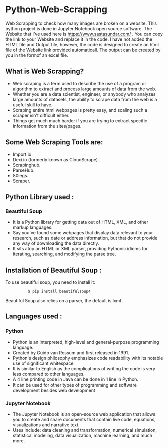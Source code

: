 # Python-Web-Scrapping
Web Scrapping to check how many images are broken on a website. This python project is done in Jupyter Notebook open source software.
The Website that I've used here is https://www.sastasundar.com/ .
You can copy the link to your Website and replace it in the code.
I have not added the HTML file and Output file, however, the code is designed to create an html file of the Website link provided automaticall. The output can be created by you in the formof an excel file.

## What is Web Scrapping?
  - Web scraping is a term used to describe the use of a program or algorithm to extract and process large amounts of data from the web.
  - Whether you are a data scientist, engineer, or anybody who analyzes large amounts of datasets, the ability to scrape data from the web is a useful skill to have.
  - Scraping entire html webpages is pretty easy, and scaling such a scraper isn't difficult either.
  - Things get much much harder if you are trying to extract specific information from the sites/pages. 
## Some Web Scraping Tools are:
  - Import.io.
  - Dexi.io (formerly known as CloudScrape)
  - Scrapinghub.
  - ParseHub.
  - 80legs.
  - Scraper.
 ## Python Library used :
 ### Beautiful Soup
 - It is a Python library for getting data out of HTML, XML, and other markup languages.
 - Say you've found some webpages that display data relevant to your research, such as date or address information, but that do not provide any way of downloading the data directly.
 - It sits atop an HTML or XML parser, providing Pythonic idioms for iterating, searching, and modifying the parse tree.
 ## Installation of Beautiful Soup :
 To use beautiful soup, you need to install it: 
 
              $ pip install beautifulsoup4  

 Beautiful Soup also relies on a parser, the default is lxml .
 ## Languages used :
 ### Python
  - Python is an interpreted, high-level and general-purpose programming language.
  - Created by Guido van Rossum and first released in 1991.
  - Python's design philosophy emphasizes code readability with its notable use of significant whitespace.
  - It is similar to English as the complications of writing the code is very less compared to other languages.
  - A 4 line printing code in Java can be done in 1 line in Python.
  - It can be used for other types of programming and software development besides web development
 ### Jupyter Notebook
  - The Jupyter Notebook is an open-source web application that allows you to create and share documents that contain live code, equations, visualizations and narrative text.
  - Uses include: data cleaning and transformation, numerical simulation, statistical modeling, data visualization, machine learning, and much more.
